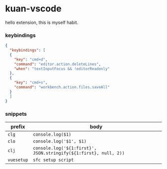 # kuan-vscode

hello extension, this is myself habit.

### keybindings

```json
{
  "keybindings": [
  {
    "key": "cmd+d",
    "command": "editor.action.deleteLines",
    "when": "textInputFocus && !editorReadonly"
  },
  {
    "key": "cmd+s",
    "command": "workbench.action.files.saveAll"
  }
  ]
}
```


### snippets


| prefix     | body                 |
| --------   | -------------------- |
| `clg`        | `console.log($1)`    |
| `clo`        | `console.log('$1', $1)`    |
| `clj`        | `console.log('${1:first}', JSON.stringify(${1:first}, null, 2))`    |
| `vuesetup` | `sfc setup script`   |
